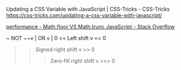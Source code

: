 Updating a CSS Variable with JavaScript | CSS-Tricks - CSS-Tricks
https://css-tricks.com/updating-a-css-variable-with-javascript/

[performance - Math.floor VS Math.trunc JavaScript - Stack Overflow](https://stackoverflow.com/questions/38702724/math-floor-vs-math-trunc-javascript)

~    NOT    ~~v
|    OR    v | 0
<<   Left shift    v << 0
>>   Signed right shift    v >> 0
>>>  Zero-fill right shift    v >>> 0

